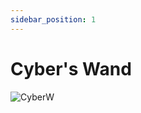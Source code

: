 ```yaml
---
sidebar_position: 1
---
```


# Cyber's Wand

![CyberW](https://vwiki.valorserver.com/api/item/picture/cyber's%20wand)
